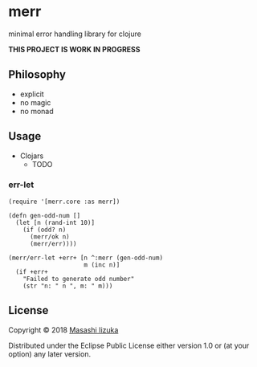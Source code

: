 # merr

minimal error handling library for clojure

**THIS PROJECT IS WORK IN PROGRESS**

## Philosophy

* explicit
* no magic
* no monad

## Usage

* Clojars
  * TODO

### err-let

```
(require '[merr.core :as merr])

(defn gen-odd-num []
  (let [n (rand-int 10)]
    (if (odd? n)
      (merr/ok n)
      (merr/err))))

(merr/err-let +err+ [n ^:merr (gen-odd-num)
                     m (inc n)]
  (if +err+
    "Failed to generate odd number"
    (str "n: " n ", m: " m)))
```

## License

Copyright © 2018 [Masashi Iizuka](https://twitter.com/uochan)

Distributed under the Eclipse Public License either version 1.0 or (at
your option) any later version.
